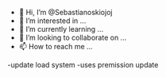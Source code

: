 - 👋 Hi, I’m @Sebastianoskiojoj
- 👀 I’m interested in ...
- 🌱 I’m currently learning ...
- 💞️ I’m looking to collaborate on ...
- 📫 How to reach me ...

<!---
Sebastianoskiojoj/Sebastianoskiojoj is a ✨ special ✨ repository because its `README.md` (this file) appears on your GitHub profile.
You can click the Preview link to take a look at your changes.
--->
-update load system
-uses premission update
